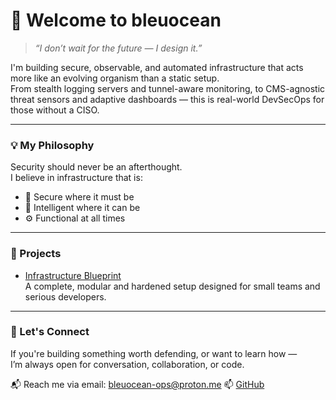 # 👋 Welcome to bleuocean

> *“I don’t wait for the future — I design it.”*

I'm building secure, observable, and automated infrastructure that acts more like an evolving organism than a static setup.  
From stealth logging servers and tunnel-aware monitoring, to CMS-agnostic threat sensors and adaptive dashboards — this is real-world DevSecOps for those without a CISO.

---

### 💡 My Philosophy

Security should never be an afterthought.  
I believe in infrastructure that is:

- 🔐 Secure where it must be  
- 🧠 Intelligent where it can be  
- ⚙️ Functional at all times

---

### 🔧 Projects

- [Infrastructure Blueprint](https://github.com/bleuocean/infrastructure-blueprint)  
  A complete, modular and hardened setup designed for small teams and serious developers.

---

### 🤝 Let's Connect

If you're building something worth defending, or want to learn how —  
I’m always open for conversation, collaboration, or code.

📬 Reach me via email: bleuocean-ops@proton.me
📫 [GitHub](https://github.com/bleuocean)
